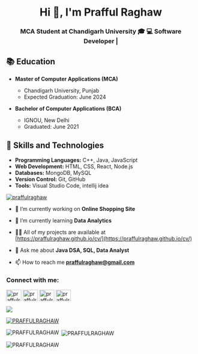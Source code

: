 <h1 align="center">Hi 👋, I'm Prafful Raghaw</h1>
<h3 align="center">MCA Student at Chandigarh University 🎓 💻 Software Developer |</h3>


## 📚 Education

- **Master of Computer Applications (MCA)**
  - Chandigarh University, Punjab 
  - Expected Graduation: June 2024
  
- **Bachelor of Computer Applications (BCA)**
  - IGNOU, New Delhi
  - Graduated: June 2021



## 🚀 Skills and Technologies

- **Programming Languages:** C++, Java, JavaScript
- **Web Development:** HTML, CSS, React, Node.js
- **Databases:** MongoDB, MySQL
- **Version Control:** Git, GitHub
- **Tools:** Visual Studio Code, intellij idea


<p align="left"> <a href="https://twitter.com/praffulraghaw" target="blank"><img src="https://img.shields.io/twitter/follow/praffulraghaw?logo=twitter&style=for-the-badge" alt="praffulraghaw" /></a> </p>


- 🔭 I’m currently working on **Online Shopping Site**

- 🌱 I’m currently learning **Data Analytics**

- 👨‍💻 All of my projects are available at [https://praffulraghaw.github.io/cv/](https://praffulraghaw.github.io/cv/)

- 💬 Ask me about **Java DSA, SQL, Data Analyst**

- 📫 How to reach me **praffulraghaw@gmail.com**



<h3 align="left">Connect with me:</h3>
<p align="left">
<a href="https://twitter.com/praffulraghaw" target="blank" ><img align="center" src="https://raw.githubusercontent.com/rahuldkjain/github-profile-readme-generator/master/src/images/icons/Social/twitter.svg" alt="praffulraghaw" height="30" width="40" /></a>
<a href="https://linkedin.com/in/praffulraghaw" target="blank" ><img align="center" src="https://raw.githubusercontent.com/rahuldkjain/github-profile-readme-generator/master/src/images/icons/Social/linked-in-alt.svg" alt="praffulraghaw" height="30" width="40" /></a>
<a href="https://instagram.com/prafful_raghaw" target="blank" ><img align="center" src="https://raw.githubusercontent.com/rahuldkjain/github-profile-readme-generator/master/src/images/icons/Social/instagram.svg" alt="praffulraghaw" height="30" width="40" /></a>
<a href="https://www.hackerrank.com/profile/praffulraghaw" target="blank" ><img align="center" src="https://raw.githubusercontent.com/rahuldkjain/github-profile-readme-generator/master/src/images/icons/Social/hackerrank.svg" alt="praffulraghaw" height="30" width="40" /></a>
</p>

[![](https://visitcount.itsvg.in/api?id=PRAFFULRAGHAW&label=Profile%20Views&color=1&icon=5&pretty=false)](https://visitcount.itsvg.in)

<p align="left"> <a href="https://github.com/ryo-ma/github-profile-trophy"><img src="https://github-profile-trophy.vercel.app/?username=PRAFFULRAGHAW" alt="PRAFFULRAGHAW" /></a> </p>


<p><img align="left" src="https://github-readme-stats.vercel.app/api/top-langs?username=PRAFFULRAGHAW&show_icons=true&locale=en&layout=compact" alt="PRAFFULRAGHAW" /></p>

<p>&nbsp;<img align="center" src="https://github-readme-stats.vercel.app/api?username=PRAFFULRAGHAW&show_icons=true&locale=en" alt="PRAFFULRAGHAW" /></p>

<p><img align="center" src="https://github-readme-streak-stats.herokuapp.com/?user=praffulraghaw&" alt="PRAFFULRAGHAW" /></p>




